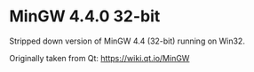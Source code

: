 
MinGW 4.4.0 32-bit
==================

Stripped down version of MinGW 4.4 (32-bit) running on Win32.

Originally taken from Qt:
https://wiki.qt.io/MinGW
